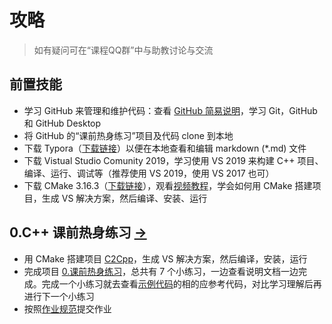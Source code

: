 # 攻略

> 如有疑问可在“课程QQ群”中与助教讨论与交流

## 前置技能

- 学习 GitHub 来管理和维护代码：查看 [GitHub 简易说明](Softwares/Github.md)，学习 Git，GitHub 和 GitHub Desktop
- 将 GitHub 的“课前热身练习”项目及代码 clone 到本地
- 下载 Typora（[下载链接](https://www.typora.io/windows/typora-setup-x64.exe?)）以便在本地查看和编辑 markdown (\*.md) 文件
- 下载 Vistual Studio Comunity 2019，学习使用 VS 2019 来构建 C++ 项目、编译、运行、调试等（推荐使用 VS 2019，使用 VS 2017 也可）
- 下载 CMake 3.16.3（[下载链接](https://github.com/Kitware/CMake/releases/download/v3.16.3/cmake-3.16.3-win64-x64.msi)），观看[视频教程](https://www.bilibili.com/video/av85644125/)，学会如何用 CMake 搭建项目，生成 VS 解决方案，然后编译、安装、运行

## 0.C++ 课前热身练习 [->](Homeworks/0_CppPratices/) 

- 用 CMake 搭建项目 [C2Cpp](Homeworks/0_CppPratices/documents/1_BasicDArray/C2Cpp)，生成 VS 解决方案，然后编译，安装，运行
- 完成项目 [0.课前热身练习](Homeworks/0_CppPratices/project/)，总共有 7 个小练习，一边查看说明文档一边完成。完成一个小练习就去查看[示例代码](Homeworks/0_CppPratices/samples)的相的应参考代码，对比学习理解后再进行下一个小练习
- 按照[作业规范](Homeworks/README.md)提交作业
